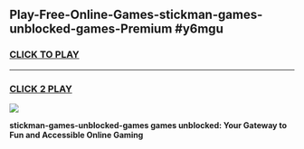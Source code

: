 
## Play-Free-Online-Games-stickman-games-unblocked-games-Premium #y6mgu
<h3>
<a href="https://premium.freeplayer.one?title=stickman-games-unblocked-games&ref=8M">CLICK TO PLAY</a></h3>
<hr>

<h3>
<a href="https://premium.freeplayer.one?title=stickman-games-unblocked-games&ref=8M">CLICK 2 PLAY</a>
  
</h3>

<a href="https://premium.freeplayer.one?title=stickman-games-unblocked-games&ref=8M"><img src="https://clearcache.store/games.png"></a>


**stickman-games-unblocked-games games unblocked: Your Gateway to Fun and Accessible Online Gaming**
